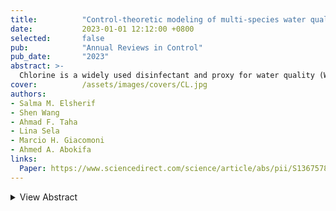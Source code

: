 ```yaml
---
title:          "Control-theoretic modeling of multi-species water quality dynamics in drinking water networks: Survey, methods, and test cases"
date:           2023-01-01 12:12:00 +0800
selected:       false
pub:            "Annual Reviews in Control"
pub_date:       "2023"
abstract: >-
  Chlorine is a widely used disinfectant and proxy for water quality (WQ) monitoring in water distribution networks (WDN). Chlorine-based WQ regulation and control aim to maintain pathogen-free water. Chlorine residual evolution within WDN is commonly modeled using the typical single-species decay and reaction dynamics that account for network-wide, spatiotemporal chlorine concentrations only. Prior studies have proposed more advanced and accurate descriptions via multi-species dynamics. This paper presents a host of novel state-space, control-theoretic representations of multi-species water quality dynamics. These representations describe decay, reaction, and transport of chlorine and a fictitious reactive substance to reflect realistic complex scenarios in WDN. Such dynamics are simulated over space- and time-discretized grids of the transport partial differential equation and the nonlinear reaction ordinary differential equation. To that end, this paper (i) provides a full description on how to formulate a high fidelity model-driven state-space representation of the multi-species water quality dynamics and (ii) investigates the applicability and performance of different Eulerian-based schemes (Lax–Wendroff, backward Euler, Crank–Nicolson, and Implicit Upwind) and Lagrangian-based schemes (Method of Characteristics) in contrast with EPANET and its EPANET-MSX extension. Numerical case studies reveal that the Implicit Upwind scheme, Method of Characteristics, and Lax–Wendroff scheme outperform other schemes with reliable results under reasonable assumptions and limitations.
cover:          /assets/images/covers/CL.jpg
authors:
- Salma M. Elsherif
- Shen Wang
- Ahmad F. Taha
- Lina Sela
- Marcio H. Giacomoni
- Ahmed A. Abokifa
links:
  Paper: https://www.sciencedirect.com/science/article/abs/pii/S1367578822000943
---
```

<details>
  <summary>View Abstract</summary>
  <p>
    When the cover image is not provided, it will generate random colorful bubble images as the cover image using the <code>bubble_visual_hash.js</code> script.
  </p>
</details>
